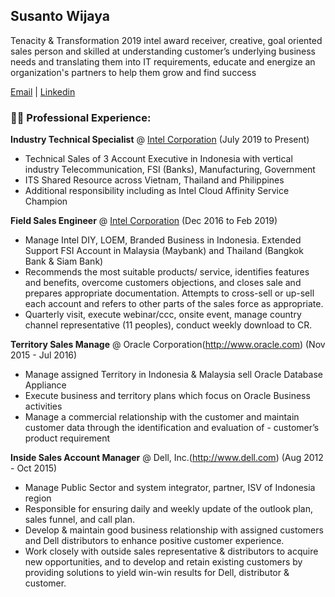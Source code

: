 ## Susanto Wijaya
Tenacity & Transformation 2019 intel award receiver, creative, goal oriented sales person and skilled at understanding customer’s underlying business needs and translating them into IT requirements, educate and energize an organization's partners to help them grow and find success

[Email](mailto:susanto.huang@gmail.com) | [Linkedin](http://linkedin.com/in/stow)

### :office_worker: Professional Experience: 

**Industry Technical Specialist** @ [Intel Corporation](http://www.intel.co.id)  (July 2019 to Present)
* Technical Sales of 3 Account Executive in Indonesia with vertical industry Telecommunication, FSI (Banks), Manufacturing, Government 
* ITS Shared Resource across Vietnam, Thailand and Philippines
* Additional responsibility including as Intel Cloud Affinity Service Champion

**Field Sales Engineer** @ [Intel Corporation](http://www.intel.co.id)  (Dec 2016 to Feb 2019)
* Manage Intel DIY, LOEM, Branded Business in Indonesia. Extended Support FSI Account in Malaysia (Maybank) and Thailand (Bangkok Bank & Siam Bank) 
* Recommends the most suitable products/ service, identifies features and benefits, overcome customers objections, and closes sale and prepares appropriate documentation. Attempts to cross-sell or up-sell each account and refers to other parts of the sales force as appropriate.  
* Quarterly visit, execute webinar/ccc, onsite event, manage country channel representative (11 peoples), conduct weekly download to CR. 

**Territory Sales Manage** @ Oracle Corporation(http://www.oracle.com) (Nov 2015 - Jul 2016)
* Manage assigned Territory in Indonesia & Malaysia sell Oracle Database Appliance
* Execute business and territory plans which focus on Oracle Business activities 
* Manage a commercial relationship with the customer and maintain customer data through the identification and evaluation of - customer’s product requirement 

**Inside Sales Account Manager** @ Dell, Inc.(http://www.dell.com) (Aug 2012 - Oct 2015) 
* Manage Public Sector and system integrator, partner, ISV of Indonesia region
* Responsible for ensuring daily and weekly update of the outlook plan, sales funnel, and call plan. 
* Develop & maintain good business relationship with assigned customers and Dell distributors to enhance positive customer experience. 
* Work closely with outside sales representative & distributors to acquire new opportunities, and to develop and retain existing customers by providing solutions to yield win-win results for Dell, distributor & customer. 
